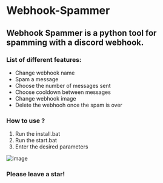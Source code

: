 # Webhook-Spammer

## Webhook Spammer is a python tool for spamming with a discord webhook.

### List of different features:
- Change webhook name
- Spam a message
- Choose the number of messages sent
- Choose cooldown between messages
- Change webhook image
- Delete the webhooh once the spam is over

### How to use ?
1. Run the install.bat
2. Run the start.bat
3. Enter the desired parameters

![image](https://github.com/Nyxoy201/Webhook-Spammer/assets/137317152/1ce8073d-a61c-4542-b61c-c6307fba9192)

### Please leave a star!
